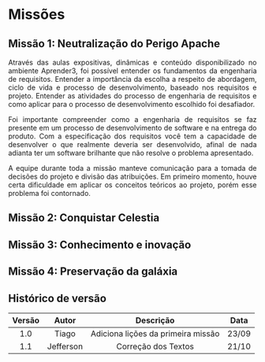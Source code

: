 # Missões

## Missão 1: Neutralização do Perigo Apache
<p align=justify>Através das aulas expositivas, dinâmicas e conteúdo disponibilizado no ambiente Aprender3, foi possível entender os fundamentos da engenharia de requisitos. Entender a importância da escolha a respeito de abordagem, ciclo de vida e processo de desenvolvimento, baseado nos requisitos e projeto. Entender as atividades do processo de engenharia de requisitos e como aplicar para o processo de desenvolvimento escolhido foi desafiador.</p> 
<p align=justify>Foi importante compreender como a engenharia de requisitos se faz presente em um processo de desenvolvimento de software e na entrega do produto. Com a especificação dos requisitos você tem a capacidade de desenvolver o que realmente deveria ser desenvolvido, afinal de nada adianta ter um software brilhante que não resolve o problema apresentado.</p>
<p align=justify>A equipe durante toda a missão manteve comunicação para a tomada de decisões do projeto e divisão das atribuições. Em primeiro momento, houve certa dificuldade em aplicar os conceitos teóricos ao projeto, porém esse problema foi contornado.</p>

## Missão 2: Conquistar Celestia

## Missão 3: Conhecimento e inovação

## Missão 4: Preservação da galáxia

## Histórico de versão

| Versão  | Autor| Descrição | Data |
| :---: | :----: | :-------: | :---: |
|    1.0   |   Tiago     |   Adiciona lições da primeira missão |  23/09 |
| 1.1| Jefferson |  Correção dos Textos | 21/10 |
